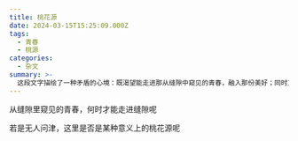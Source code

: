 ```yaml
---
title: 桃花源
date: 2024-03-15T15:25:09.000Z
tags:
  - 青春
  - 桃源
categories:
  - 杂文
summary: >-
  这段文字描绘了一种矛盾的心境：既渴望能走进那从缝隙中窥见的青春，融入那份美好；同时又在思考，这种无人打扰的孤独状态，或许本身就是一片宁静的、不为外人知的世外桃源。
---
```

从缝隙里窥见的青春，何时才能走进缝隙呢

若是无人问津，这里是否是某种意义上的桃花源呢
